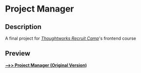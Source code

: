 # Project Manager
## Description
A final project for [*Thoughtworks Recruit Camp*](https://github.com/thoughtworks-recruit-camp)'s frontend course
## Preview
[**-->> Project Manager (Original Version)**](http://ali-ecs.truman.pro:28080/)
